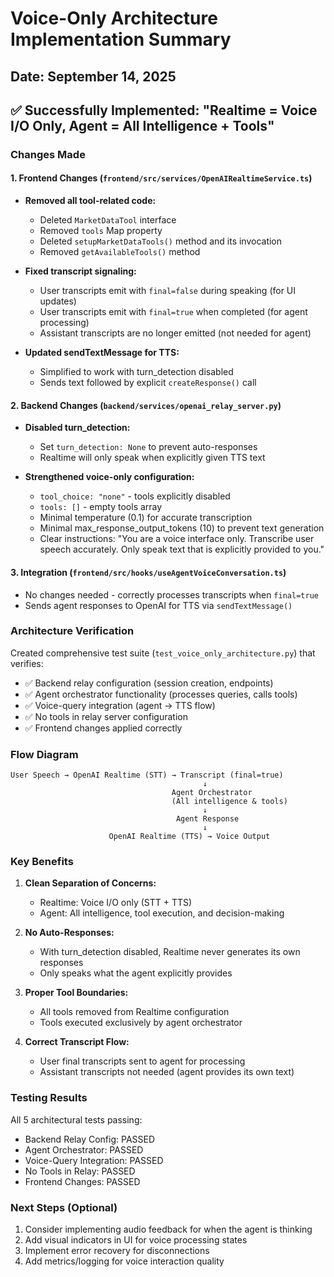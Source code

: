 # Voice-Only Architecture Implementation Summary

## Date: September 14, 2025

## ✅ Successfully Implemented: "Realtime = Voice I/O Only, Agent = All Intelligence + Tools"

### Changes Made

#### 1. Frontend Changes (`frontend/src/services/OpenAIRealtimeService.ts`)
- **Removed all tool-related code:**
  - Deleted `MarketDataTool` interface
  - Removed `tools` Map property
  - Deleted `setupMarketDataTools()` method and its invocation
  - Removed `getAvailableTools()` method

- **Fixed transcript signaling:**
  - User transcripts emit with `final=false` during speaking (for UI updates)
  - User transcripts emit with `final=true` when completed (for agent processing)
  - Assistant transcripts are no longer emitted (not needed for agent)

- **Updated sendTextMessage for TTS:**
  - Simplified to work with turn_detection disabled
  - Sends text followed by explicit `createResponse()` call

#### 2. Backend Changes (`backend/services/openai_relay_server.py`)
- **Disabled turn_detection:**
  - Set `turn_detection: None` to prevent auto-responses
  - Realtime will only speak when explicitly given TTS text

- **Strengthened voice-only configuration:**
  - `tool_choice: "none"` - tools explicitly disabled
  - `tools: []` - empty tools array
  - Minimal temperature (0.1) for accurate transcription
  - Minimal max_response_output_tokens (10) to prevent text generation
  - Clear instructions: "You are a voice interface only. Transcribe user speech accurately. Only speak text that is explicitly provided to you."

#### 3. Integration (`frontend/src/hooks/useAgentVoiceConversation.ts`)
- No changes needed - correctly processes transcripts when `final=true`
- Sends agent responses to OpenAI for TTS via `sendTextMessage()`

### Architecture Verification

Created comprehensive test suite (`test_voice_only_architecture.py`) that verifies:
- ✅ Backend relay configuration (session creation, endpoints)
- ✅ Agent orchestrator functionality (processes queries, calls tools)
- ✅ Voice-query integration (agent → TTS flow)
- ✅ No tools in relay server configuration
- ✅ Frontend changes applied correctly

### Flow Diagram

```
User Speech → OpenAI Realtime (STT) → Transcript (final=true)
                                           ↓
                                    Agent Orchestrator
                                    (All intelligence & tools)
                                           ↓
                                     Agent Response
                                           ↓
                      OpenAI Realtime (TTS) → Voice Output
```

### Key Benefits

1. **Clean Separation of Concerns:**
   - Realtime: Voice I/O only (STT + TTS)
   - Agent: All intelligence, tool execution, and decision-making

2. **No Auto-Responses:**
   - With turn_detection disabled, Realtime never generates its own responses
   - Only speaks what the agent explicitly provides

3. **Proper Tool Boundaries:**
   - All tools removed from Realtime configuration
   - Tools executed exclusively by agent orchestrator

4. **Correct Transcript Flow:**
   - User final transcripts sent to agent for processing
   - Assistant transcripts not needed (agent provides its own text)

### Testing Results

All 5 architectural tests passing:
- Backend Relay Config: PASSED
- Agent Orchestrator: PASSED
- Voice-Query Integration: PASSED
- No Tools in Relay: PASSED
- Frontend Changes: PASSED

### Next Steps (Optional)

1. Consider implementing audio feedback for when the agent is thinking
2. Add visual indicators in UI for voice processing states
3. Implement error recovery for disconnections
4. Add metrics/logging for voice interaction quality